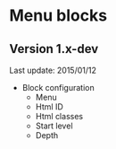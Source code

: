 # Menu blocks

## Version 1.x-dev

Last update: 2015/01/12

- Block configuration
	- Menu
	- Html ID
	- Html classes
	- Start level
	- Depth

